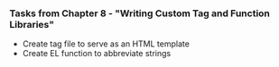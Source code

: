 ### Tasks from Chapter 8 - "Writing Custom Tag and Function Libraries"

* Create tag file to serve as an HTML template
* Create EL function to abbreviate strings
